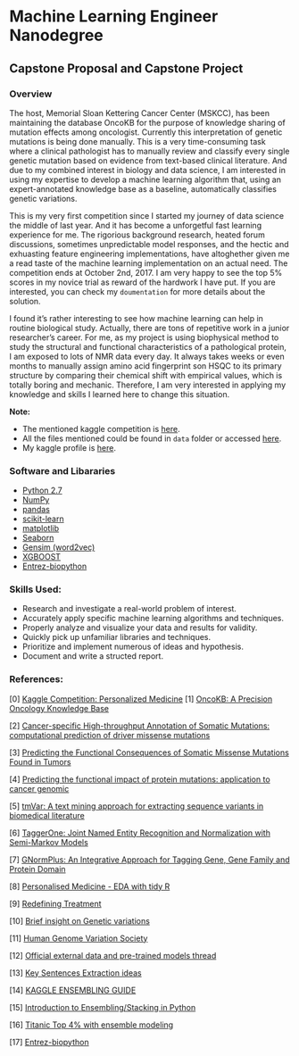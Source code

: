 # Machine Learning Engineer Nanodegree
## Capstone Proposal and Capstone Project

### Overview
The host, Memorial Sloan Kettering Cancer Center (MSKCC), has been maintaining the database OncoKB for the purpose of knowledge sharing of mutation effects among oncologist. Currently this interpretation of genetic mutations is being done manually. This is a very time-consuming task where a clinical pathologist has to manually review and classify every single genetic mutation based on evidence from text-based clinical literature. And due to my combined interest in biology and data science, I am interested in using my expertise to develop a machine learning algorithm that, using an expert-annotated knowledge base as a baseline, automatically classifies genetic variations.

This is my very first competition since I started my journey of data science the middle of last year. And it has become a unforgetful fast learning experience for me. The rigorious background research, heated forum discussions, sometimes unpredictable model responses, and  the hectic and exhuasting feature engineering implementations, have altoghether given me a read taste of the machine learning implementation on an actual need. The competition ends at October 2nd, 2017. I am very happy to see the top 5% scores in my novice trial as reward of the hardwork I have put. If you are interested, you can check my `doumentation` for more details about the solution.

I found it’s rather interesting to see how machine learning can help in routine biological study. Actually, there are tons of repetitive work in a junior researcher’s career. For me, as my project is using biophysical method to study the structural and functional characteristics of a pathological protein, I am exposed to lots of NMR data every day. It always takes weeks or even months to manually assign amino acid fingerprint son HSQC to its primary structure by comparing their chemical shift with empirical values, which is totally boring and mechanic. Therefore, I am very interested in applying my knowledge and skills I learned here to change this situation.

**Note:**
- The mentioned kaggle competition is [here](https://www.kaggle.com/c/msk-redefining-cancer-treatment).
- All the files mentioned could be found in `data` folder or accessed [here](https://www.kaggle.com/c/msk-redefining-cancer-treatment/data).  
- My kaggle profile is [here](https://www.kaggle.com/lu1993).

### Software and Libararies
- [Python 2.7](https://www.python.org/download/releases/2.7/)
- [NumPy](http://www.numpy.org/)
- [pandas](http://pandas.pydata.org/)
- [scikit-learn](http://scikit-learn.org/stable/)
- [matplotlib](http://matplotlib.org/)
- [Seaborn](https://seaborn.pydata.org)
- [Gensim (word2vec)](https://radimrehurek.com/gensim/)
- [XGBOOST](https://xgboost.readthedocs.io/en/latest/)
- [Entrez-biopython](http://biopython.org/DIST/docs/api/Bio.Entrez-module.html)

### Skills Used:
- Research and investigate a real-world problem of interest.
- Accurately apply specific machine learning algorithms and techniques.
- Properly analyze and visualize your data and results for validity.
- Quickly pick up unfamiliar libraries and techniques.
- Prioritize and implement numerous of ideas and hypothesis.
- Document and write a structed report.

### References:

[0] [Kaggle Competition: Personalized Medicine](https://www.kaggle.com/c/msk-redefining-cancer-treatment)
[1] [OncoKB: A Precision Oncology Knowledge Base](http://ascopubs.org/doi/full/10.1200/PO.17.00011)

[2] [Cancer-specific High-throughput Annotation of Somatic Mutations: computational prediction of driver missense mutations](https://www.ncbi.nlm.nih.gov/pmc/articles/PMC2763410/)

[3] [Predicting the Functional Consequences of Somatic Missense Mutations Found in Tumors](https://www.ncbi.nlm.nih.gov/pubmed/24233781)

[4] [Predicting the functional impact of protein mutations: application to cancer genomic](https://www.ncbi.nlm.nih.gov/pmc/articles/PMC3177186/)

[5] [tmVar: A text mining approach for extracting sequence variants in biomedical literature](https://www.ncbi.nlm.nih.gov/research/bionlp/Tools/tmvar/)

[6] [TaggerOne: Joint Named Entity Recognition and Normalization with Semi-Markov Models](https://www.ncbi.nlm.nih.gov/research/bionlp/Tools/taggerone/)

[7] [GNormPlus: An Integrative Approach for Tagging Gene, Gene Family and Protein Domain](https://www.ncbi.nlm.nih.gov/research/bionlp/Tools/gnormplus/)

[8] [ Personalised Medicine - EDA with tidy R]( https://www.kaggle.com/headsortails/personalised-medicine-eda-with-tidy-r)

[9] [Redefining Treatment]( https://www.kaggle.com/the1owl/redefining-treatment-0-57456)

[10] [Brief insight on Genetic variations]( https://www.kaggle.com/dextrousjinx/brief-insight-on-genetic-variations)

[11] [Human Genome Variation Society]( http://www.hgvs.org/)

[12] [Official external data and pre-trained models thread]( https://www.kaggle.com/c/msk-redefining-cancer-treatment/discussion/35810)

[13] [Key Sentences Extraction ideas]( https://github.com/suika-go/suika/blob/master/kernel/baseline.ipynb)

[14] [KAGGLE ENSEMBLING GUIDE]( https://mlwave.com/kaggle-ensembling-guide/)

[15] [Introduction to Ensembling/Stacking in Python]( https://www.kaggle.com/arthurtok/introduction-to-ensembling-stacking-in-python)

[16] [Titanic Top 4% with ensemble modeling]( https://www.kaggle.com/yassineghouzam/titanic-top-4-with-ensemble-modeling)

[17] [Entrez-biopython]( http://biopython.org/DIST/docs/api/Bio.Entrez-module.html)
  
  
